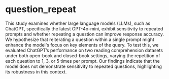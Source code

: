 # question_repeat

This study examines whether large language models (LLMs), such as ChatGPT, specifically the latest GPT-4o-mini, exhibit sensitivity to repeated prompts and whether repeating a question can improve response accuracy. We hypothesize that reiterating a question within a single prompt might enhance the model's focus on key elements of the query. To test this, we evaluated ChatGPT’s performance on two reading comprehension datasets under both open-book and closed-book settings, varying the repetition of each question to 1, 3, or 5 times per prompt. Our findings indicate that the model does not demonstrate sensitivity to repeated questions, highlighting its robustness in this context.

